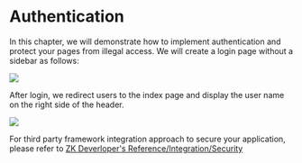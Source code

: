 # Authentication

In this chapter, we will demonstrate how to implement authentication and
protect your pages from illegal access. We will create a login page
without a sidebar as follows:

![](images//zk_essentials/images/ze-ch8-login.png)

After login, we redirect users to the index page and display the user
name on the right side of the header.

![](images//zk_essentials/images/ze-ch8-index.png)

For third party framework integration approach to secure your application, please refer to [ZK Deverloper's Reference/Integration/Security](http://books.zkoss.org/wiki/ZK_Developer%27s_Reference/Integration/Security)





